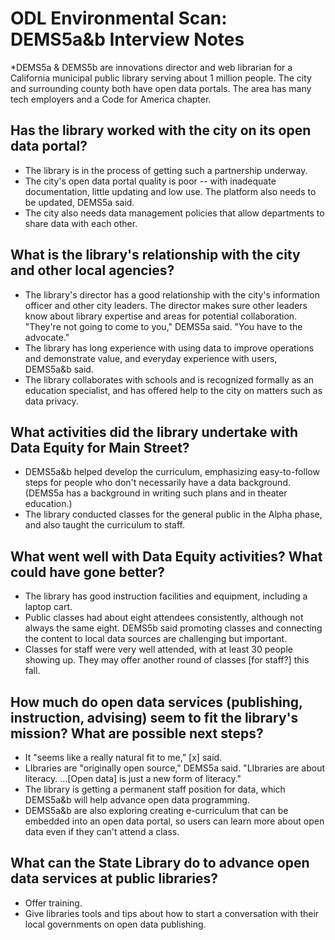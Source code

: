 #  ODL Environmental Scan: DEMS5a&b Interview Notes

*DEMS5a & DEMS5b are innovations director and web librarian for a California municipal public library serving about 1 million people. The city and surrounding county both have open data portals. The area has many tech employers and a Code for America chapter.

## Has the library worked with the city on its open data portal?
- The library is in the process of getting such a partnership underway. 
- The city's open data portal quality is poor -- with inadequate documentation, little updating and low use. The platform also needs to be updated, DEMS5a said.
- The city also needs data management policies that allow departments to share data with each other.

## What is the library's relationship with the city and other local agencies?
- The library's director has a good relationship with the city's information officer and other city leaders. The director makes sure other leaders know about library expertise and areas for potential collaboration. "They're not going to come to you," DEMS5a said. "You have to the advocate."
- The library has long experience with using data to improve operations and demonstrate value, and everyday experience with users, DEMS5a&b said. 
- The library collaborates with schools and is recognized formally as an education specialist, and has offered help to the city on matters such as data privacy.

## What activities did the library undertake with Data Equity for Main Street?
- DEMS5a&b helped develop the curriculum, emphasizing easy-to-follow steps for people who don't necessarily have a data background. (DEMS5a has a background in writing such plans and in theater education.)
- The library conducted classes for the general public in the Alpha phase, and also taught the curriculum to staff.

## What went well with Data Equity activities? What could have gone better?
- The library has good instruction facilities and equipment, including a laptop cart.
- Public classes had about eight attendees consistently, although not always the same eight. DEMS5b said promoting classes and connecting the content to local data sources are challenging but important.
- Classes for staff were very well attended, with at least 30 people showing up. They may offer another round of classes [for staff?] this fall. 

## How much do open data services (publishing, instruction, advising) seem to fit the library's mission? What are possible next steps?
- It "seems like a really natural fit to me," [x] said.
- LIbraries are "originally open source," DEMS5a said. "LIbraries are about literacy. ...[Open data] is just a new form of literacy."
- The library is getting a permanent staff position for data, which DEMS5a&b will help advance open data programming.
- DEMS5a&b are also exploring creating e-curriculum that can be embedded into an open data portal, so users can learn more about open data even if they can't attend a class.

## What can the State Library do to advance open data services at public libraries?
- Offer training. 
- Give libraries tools and tips about how to start a conversation with their local governments on open data publishing.




